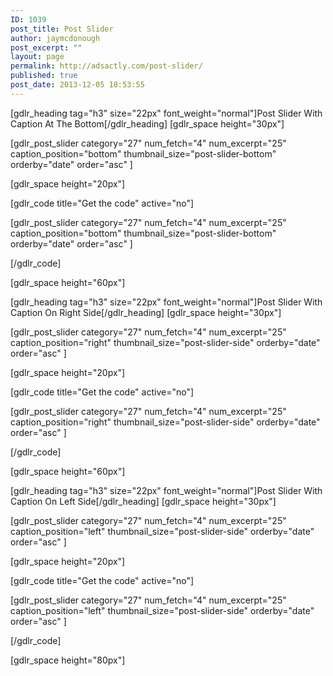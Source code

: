 ```yaml
---
ID: 1039
post_title: Post Slider
author: jaymcdonough
post_excerpt: ""
layout: page
permalink: http://adsactly.com/post-slider/
published: true
post_date: 2013-12-05 18:53:55
---
```

[gdlr_heading tag="h3" size="22px" font_weight="normal"]Post Slider With Caption At The Bottom[/gdlr_heading]
[gdlr_space height="30px"]

[gdlr_post_slider category="27" num_fetch="4" num_excerpt="25" caption_position="bottom" thumbnail_size="post-slider-bottom" orderby="date" order="asc" ]

[gdlr_space height="20px"]

[gdlr_code title="Get the code" active="no"]

[gdlr_post_slider category="27" num_fetch="4" num_excerpt="25" caption_position="bottom" thumbnail_size="post-slider-bottom" orderby="date" order="asc" ]

[/gdlr_code]

[gdlr_space height="60px"]

[gdlr_heading tag="h3" size="22px" font_weight="normal"]Post Slider With Caption On Right Side[/gdlr_heading]
[gdlr_space height="30px"]

[gdlr_post_slider category="27" num_fetch="4" num_excerpt="25" caption_position="right" thumbnail_size="post-slider-side" orderby="date" order="asc" ]

[gdlr_space height="20px"]

[gdlr_code title="Get the code" active="no"]

[gdlr_post_slider category="27" num_fetch="4" num_excerpt="25" caption_position="right" thumbnail_size="post-slider-side" orderby="date" order="asc" ]

[/gdlr_code]

[gdlr_space height="60px"]

[gdlr_heading tag="h3" size="22px" font_weight="normal"]Post Slider With Caption On Left Side[/gdlr_heading]
[gdlr_space height="30px"]

[gdlr_post_slider category="27" num_fetch="4" num_excerpt="25" caption_position="left" thumbnail_size="post-slider-side" orderby="date" order="asc" ]

[gdlr_space height="20px"]

[gdlr_code title="Get the code" active="no"]

[gdlr_post_slider category="27" num_fetch="4" num_excerpt="25" caption_position="left" thumbnail_size="post-slider-side" orderby="date" order="asc" ]

[/gdlr_code]

[gdlr_space height="80px"]